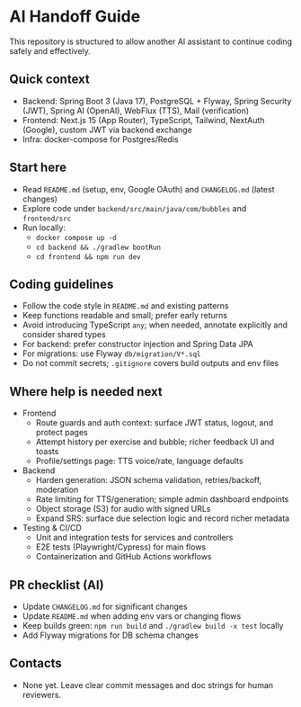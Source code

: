 # AI Handoff Guide

This repository is structured to allow another AI assistant to continue coding safely and effectively.

## Quick context
- Backend: Spring Boot 3 (Java 17), PostgreSQL + Flyway, Spring Security (JWT), Spring AI (OpenAI), WebFlux (TTS), Mail (verification)
- Frontend: Next.js 15 (App Router), TypeScript, Tailwind, NextAuth (Google), custom JWT via backend exchange
- Infra: docker-compose for Postgres/Redis

## Start here
- Read `README.md` (setup, env, Google OAuth) and `CHANGELOG.md` (latest changes)
- Explore code under `backend/src/main/java/com/bubbles` and `frontend/src`
- Run locally:
  - `docker compose up -d`
  - `cd backend && ./gradlew bootRun`
  - `cd frontend && npm run dev`

## Coding guidelines
- Follow the code style in `README.md` and existing patterns
- Keep functions readable and small; prefer early returns
- Avoid introducing TypeScript `any`; when needed, annotate explicitly and consider shared types
- For backend: prefer constructor injection and Spring Data JPA
- For migrations: use Flyway `db/migration/V*.sql`
- Do not commit secrets; `.gitignore` covers build outputs and env files

## Where help is needed next
- Frontend
  - Route guards and auth context: surface JWT status, logout, and protect pages
  - Attempt history per exercise and bubble; richer feedback UI and toasts
  - Profile/settings page: TTS voice/rate, language defaults
- Backend
  - Harden generation: JSON schema validation, retries/backoff, moderation
  - Rate limiting for TTS/generation; simple admin dashboard endpoints
  - Object storage (S3) for audio with signed URLs
  - Expand SRS: surface due selection logic and record richer metadata
- Testing & CI/CD
  - Unit and integration tests for services and controllers
  - E2E tests (Playwright/Cypress) for main flows
  - Containerization and GitHub Actions workflows

## PR checklist (AI)
- Update `CHANGELOG.md` for significant changes
- Update `README.md` when adding env vars or changing flows
- Keep builds green: `npm run build` and `./gradlew build -x test` locally
- Add Flyway migrations for DB schema changes

## Contacts
- None yet. Leave clear commit messages and doc strings for human reviewers.
